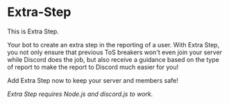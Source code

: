 # Extra-Step

This is Extra Step. 

Your bot to create an extra step in the reporting of a user. 
With Extra Step, you not only ensure that previous ToS breakers won't even join your server while Discord does the job, but also receive a guidance based on the type of report to make the report to Discord much easier for you! 

Add Extra Step now to keep your server and members safe!

*Extra Step requires Node.js and discord.js to work.*
